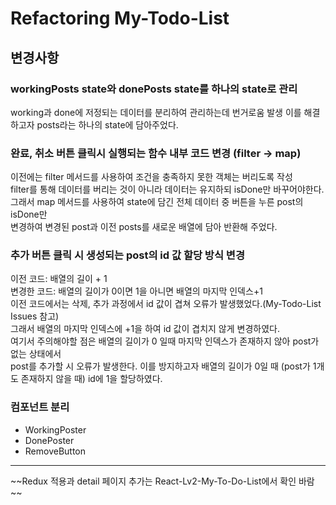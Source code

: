 # Refactoring My-Todo-List 

## 변경사항

### workingPosts state와 donePosts state를 하나의 state로 관리
working과 done에 저정되는 데이터를 분리하여 관리하는데 번거로움 발생
이를 해결하고자 posts라는 하나의 state에 담아주었다.

### 완료, 취소 버튼 클릭시 실행되는 함수 내부 코드 변경 (filter -> map)
이전에는 filter 메서드를 사용하여 조건을 충족하지 못한 객체는 버리도록 작성  
filter를 통해 데이터를 버리는 것이 아니라 데이터는 유지하되 isDone만 바꾸어야한다.  
그래서 map 메서드를 사용하여 state에 담긴 전체 데이터 중 버튼을 누른 post의 isDone만   
변경하여 변경된 post과 이전 posts를 새로운 배열에 담아 반환해 주었다.

### 추가 버튼 클릭 시 생성되는 post의 id 값 할당 방식 변경
이전 코드: 배열의 길이 + 1  
변경한 코드: 배열의 길이가 0이면 1을 아니면 배열의 마지막 인덱스+1  
이전 코드에서는 삭제, 추가 과정에서 id 값이 겹쳐 오류가 발생했었다.(My-Todo-List Issues 참고)  
그래서 배열의 마지막 인덱스에 +1을 하여 id 값이 겹치지 않게 변경하였다.  
여기서 주의해야할 점은 배열의 길이가 0 일때 마지막 인덱스가 존재하지 않아 post가 없는 상태에서  
post를 추가할 시 오류가 발생한다. 이를 방지하고자 배열의 길이가 0일 때 (post가 1개도 존재하지 않을 때)
id에 1을 할당하였다.

### 컴포넌트 분리
- WorkingPoster
- DonePoster
- RemoveButton

---
~~Redux 적용과 detail 페이지 추가는 React-Lv2-My-To-Do-List에서 확인 바람 ~~ 